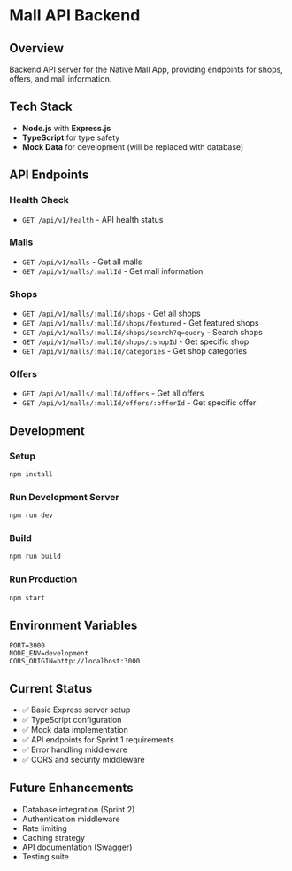 # Mall API Backend

## Overview
Backend API server for the Native Mall App, providing endpoints for shops, offers, and mall information.

## Tech Stack
- **Node.js** with **Express.js**
- **TypeScript** for type safety
- **Mock Data** for development (will be replaced with database)

## API Endpoints

### Health Check
- `GET /api/v1/health` - API health status

### Malls
- `GET /api/v1/malls` - Get all malls
- `GET /api/v1/malls/:mallId` - Get mall information

### Shops
- `GET /api/v1/malls/:mallId/shops` - Get all shops
- `GET /api/v1/malls/:mallId/shops/featured` - Get featured shops
- `GET /api/v1/malls/:mallId/shops/search?q=query` - Search shops
- `GET /api/v1/malls/:mallId/shops/:shopId` - Get specific shop
- `GET /api/v1/malls/:mallId/categories` - Get shop categories

### Offers
- `GET /api/v1/malls/:mallId/offers` - Get all offers
- `GET /api/v1/malls/:mallId/offers/:offerId` - Get specific offer

## Development

### Setup
```bash
npm install
```

### Run Development Server
```bash
npm run dev
```

### Build
```bash
npm run build
```

### Run Production
```bash
npm start
```

## Environment Variables
```
PORT=3000
NODE_ENV=development
CORS_ORIGIN=http://localhost:3000
```

## Current Status
- ✅ Basic Express server setup
- ✅ TypeScript configuration
- ✅ Mock data implementation
- ✅ API endpoints for Sprint 1 requirements
- ✅ Error handling middleware
- ✅ CORS and security middleware

## Future Enhancements
- Database integration (Sprint 2)
- Authentication middleware
- Rate limiting
- Caching strategy
- API documentation (Swagger)
- Testing suite
